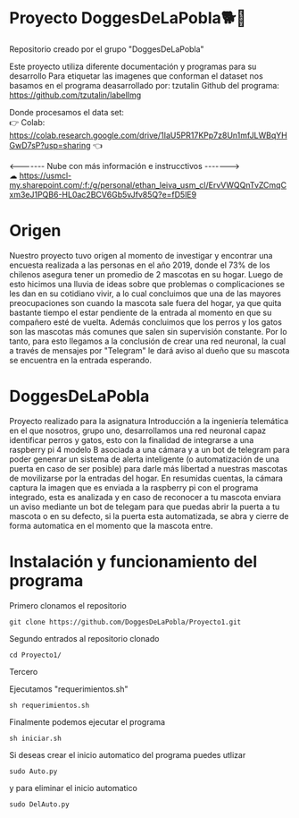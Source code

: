 # Proyecto DoggesDeLaPobla🐕🦴
Repositorio creado por el grupo "DoggesDeLaPobla"<br>

Este proyecto utiliza diferente documentación y programas para su desarrollo 
Para etiquetar las imagenes que conforman el dataset nos basamos en el programa deasarrollado por: tzutalin
Github del programa: https://github.com/tzutalin/labelImg

Donde procesamos el data set:<br>
  👉 Colab: https://colab.research.google.com/drive/1IaU5PR17KPp7z8Un1mfJLWBqYHGwD7sP?usp=sharing 👈
  

<------- Nube con más información e instrucctivos -------><br>
☁ https://usmcl-my.sharepoint.com/:f:/g/personal/ethan_leiva_usm_cl/ErvVWQQnTvZCmqCxm3eJ1PQB6-HL0ac2BCV6Gb5vJfv85Q?e=fD5lE9

# Origen

Nuestro proyecto tuvo origen al momento de investigar y encontrar una encuesta realizada a las personas en el año 2019, donde el 73% de los chilenos asegura tener un promedio de 2 mascotas en su hogar. Luego de esto hicimos una lluvia de ideas sobre que problemas o complicaciones se les dan en su cotidiano vivir, a lo cual concluimos que una de las mayores preocupaciones son cuando la mascota sale fuera del hogar, ya que quita bastante tiempo el estar pendiente de la entrada al momento en que su compañero esté de vuelta. Además concluimos que los perros y los gatos son las mascotas más comunes que salen sin supervisión constante. Por lo tanto, para esto llegamos a la conclusión de crear una red neuronal, la cual a través de mensajes por "Telegram" le dará aviso al dueño que su mascota se encuentra en la entrada esperando.

# DoggesDeLaPobla

Proyecto realizado para la asignatura Introducción a la ingeniería telemática en el que nosotros, grupo uno, desarrollamos una red neuronal capaz identificar perros y gatos, esto con la finalidad de integrarse a una raspberry pi 4 modelo B asociada a una cámara y a un bot de telegram para poder genenrar un sistema de alerta inteligente (o automatización de una puerta en caso de ser posible) para darle más libertad a nuestras mascotas de movilizarse por la entradas del hogar. En resumidas cuentas, la cámara captura la imagen que es enviada a la raspberry pi con el programa integrado, esta es analizada y en caso de reconocer a tu mascota enviara un aviso mediante un bot de telegam para que puedas abrir la puerta a tu mascota o en su defecto, si la puerta esta automatizada, se abra y cierre de forma automatica en el momento que la mascota entre. 

# Instalación y funcionamiento del programa

Primero clonamos el repositorio
```
git clone https://github.com/DoggesDeLaPobla/Proyecto1.git
```

Segundo entrados al repositorio clonado
```
cd Proyecto1/
```
Tercero

Ejecutamos "requerimientos.sh"
```
sh requerimientos.sh
```
Finalmente podemos ejecutar el programa
```
sh iniciar.sh
```
Si deseas crear el inicio automatico del programa puedes utlizar
```
sudo Auto.py
```
y para eliminar el inicio automatico
```
sudo DelAuto.py
```
